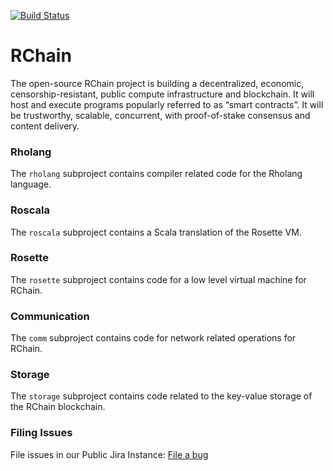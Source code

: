 [![Build Status](https://travis-ci.org/rchain/rchain.svg?branch=dev)](https://travis-ci.org/rchain/rchain)

# RChain

The open-source RChain project is building a decentralized, economic, censorship-resistant, public compute infrastructure and blockchain. It will host and execute programs popularly referred to as “smart contracts”. It will be trustworthy, scalable, concurrent, with proof-of-stake consensus and content delivery.

### Rholang

The `rholang` subproject contains compiler related code for the Rholang language.

### Roscala

The `roscala` subproject contains a Scala translation of the Rosette VM.

### Rosette

The `rosette` subproject contains code for a low level virtual machine for RChain.

### Communication

The `comm` subproject contains code for network related operations for RChain.

### Storage

The `storage` subproject contains code related to the key-value storage of the RChain blockchain.

### Filing Issues

File issues in our Public Jira Instance: [File a bug](https://rchain.atlassian.net/secure/CreateIssueDetails!init.jspa?pid=10105&issuetype=10103&versions=10012&components=10004&assignee=medha&summary=issue+created%20via+link)

